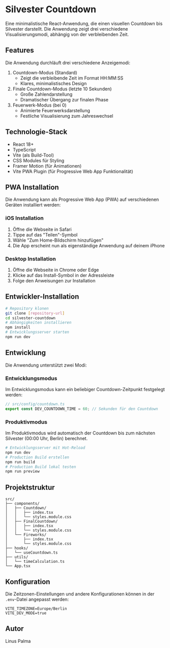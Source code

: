 # Silvester Countdown
Eine minimalistische React-Anwendung, die einen visuellen Countdown bis Silvester darstellt. Die Anwendung zeigt drei verschiedene Visualisierungsmodi, abhängig von der verbleibenden Zeit.
## Features
Die Anwendung durchläuft drei verschiedene Anzeigemodi:
1. Countdown-Modus (Standard)
   - Zeigt die verbleibende Zeit im Format HH:MM:SS
   - Klares, minimalistisches Design
2. Finale Countdown-Modus (letzte 10 Sekunden)
   - Große Zahlendarstellung
   - Dramatischer Übergang zur finalen Phase
3. Feuerwerk-Modus (bei 0)
   - Animierte Feuerwerksdarstellung
   - Festliche Visualisierung zum Jahreswechsel
## Technologie-Stack
- React 18+
- TypeScript
- Vite (als Build-Tool)
- CSS Modules für Styling
- Framer Motion (für Animationen)
- Vite PWA Plugin (für Progressive Web App Funktionalität)
## PWA Installation
Die Anwendung kann als Progressive Web App (PWA) auf verschiedenen Geräten installiert werden:
### iOS Installation
1. Öffne die Webseite in Safari
2. Tippe auf das "Teilen"-Symbol
3. Wähle "Zum Home-Bildschirm hinzufügen"
4. Die App erscheint nun als eigenständige Anwendung auf deinem iPhone
### Desktop Installation
1. Öffne die Webseite in Chrome oder Edge
2. Klicke auf das Install-Symbol in der Adressleiste
3. Folge den Anweisungen zur Installation
## Entwickler-Installation
```bash
# Repository klonen
git clone [repository-url]
cd silvester-countdown
# Abhängigkeiten installieren
npm install
# Entwicklungsserver starten
npm run dev
```
## Entwicklung
Die Anwendung unterstützt zwei Modi:
### Entwicklungsmodus
Im Entwicklungsmodus kann ein beliebiger Countdown-Zeitpunkt festgelegt werden:
```typescript
// src/config/countdown.ts
export const DEV_COUNTDOWN_TIME = 60; // Sekunden für den Countdown
```
### Produktivmodus
Im Produktivmodus wird automatisch der Countdown bis zum nächsten Silvester (00:00 Uhr, Berlin) berechnet.
```bash
# Entwicklungsserver mit Hot-Reload
npm run dev
# Production Build erstellen
npm run build
# Production Build lokal testen
npm run preview
```
## Projektstruktur
```
src/
├── components/
│   ├── Countdown/
│   │   ├── index.tsx
│   │   └── styles.module.css
│   ├── FinalCountdown/
│   │   ├── index.tsx
│   │   └── styles.module.css
│   └── Fireworks/
│       ├── index.tsx
│       └── styles.module.css
├── hooks/
│   └── useCountdown.ts
├── utils/
│   └── timeCalculation.ts
└── App.tsx
```
## Konfiguration
Die Zeitzonen-Einstellungen und andere Konfigurationen können in der `.env`-Datei angepasst werden:
```env
VITE_TIMEZONE=Europe/Berlin
VITE_DEV_MODE=true
```
## Autor
Linus Palma